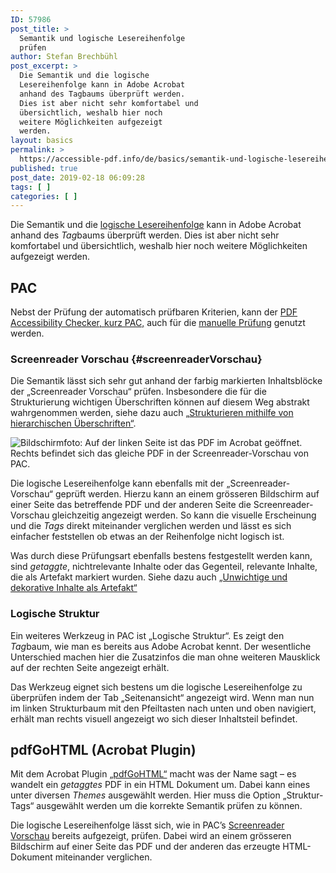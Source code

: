 ```yaml
---
ID: 57986
post_title: >
  Semantik und logische Lesereihenfolge
  prüfen
author: Stefan Brechbühl
post_excerpt: >
  Die Semantik und die logische
  Lesereihenfolge kann in Adobe Acrobat
  anhand des Tagbaums überprüft werden.
  Dies ist aber nicht sehr komfortabel und
  übersichtlich, weshalb hier noch
  weitere Möglichkeiten aufgezeigt
  werden.
layout: basics
permalink: >
  https://accessible-pdf.info/de/basics/semantik-und-logische-lesereihenfolge-pruefen/
published: true
post_date: 2019-02-18 06:09:28
tags: [ ]
categories: [ ]
---
```

Die Semantik und die [logische Lesereihenfolge](https://accessible-pdf.info/de/glossar/#logische-lesereihenfolge) kann in Adobe Acrobat anhand des *Tag*baums überprüft werden. Dies ist aber nicht sehr komfortabel und übersichtlich, weshalb hier noch weitere Möglichkeiten aufgezeigt werden.

## PAC

Nebst der Prüfung der automatisch prüfbaren Kriterien, kann der [PDF Accessibility Checker, kurz PAC,](https://accessible-pdf.info/de/glossar/#pac) auch für die [manuelle Prüfung](https://accessible-pdf.info/de/glossar/#manuelle-pruefung) genutzt werden. 

### Screenreader Vorschau {#screenreaderVorschau}

Die Semantik lässt sich sehr gut anhand der farbig markierten Inhaltsblöcke der „Screenreader Vorschau“ prüfen. Insbesondere die für die Strukturierung wichtigen Überschriften können auf diesem Weg abstrakt wahrgenommen werden, siehe dazu auch [„Strukturieren mithilfe von hierarchischen Überschriften“](https://accessible-pdf.info/de/basics/strukturieren-mithilfe-von-hierarchischen-ueberschriften/).

![Bildschirmfoto: Auf der linken Seite ist das PDF im Acrobat geöffnet. Rechts befindet sich das gleiche PDF in der Screenreader-Vorschau von PAC.](https://accessible-pdf.info/content/uploads/acrobat_and_pac-screenreader-preview.png)

Die logische Lesereihenfolge kann ebenfalls mit der  „Screenreader-Vorschau“ geprüft werden. Hierzu kann an einem grösseren Bildschirm auf einer Seite das betreffende PDF und der anderen Seite die Screenreader-Vorschau gleichzeitig angezeigt werden. So kann die visuelle Erscheinung und die *Tags* direkt miteinander verglichen werden und lässt es sich einfacher feststellen ob etwas an der Reihenfolge nicht logisch ist.

Was durch diese Prüfungsart ebenfalls bestens festgestellt werden kann, sind *getaggte*, nichtrelevante Inhalte oder das Gegenteil, relevante Inhalte, die als Artefakt markiert wurden. Siehe dazu auch [„Unwichtige und dekorative Inhalte als Artefakt“](https://accessible-pdf.info/de/basics/unwichtige-und-dekorative-inhalte-als-artefakt/)

###  Logische Struktur

Ein weiteres Werkzeug in PAC ist „Logische Struktur“. Es zeigt den *Tag*baum, wie man es bereits aus Adobe Acrobat kennt. Der wesentliche Unterschied machen hier die Zusatzinfos die man ohne weiteren Mausklick auf der rechten Seite angezeigt erhält.

Das Werkzeug eignet sich bestens um die logische Lesereihenfolge zu überprüfen indem der Tab „Seitenansicht“ angezeigt wird. Wenn man nun im linken Strukturbaum mit den Pfeiltasten nach unten und oben navigiert, erhält man rechts visuell angezeigt wo sich dieser Inhaltsteil befindet.

## pdfGoHTML (Acrobat Plugin)

Mit dem Acrobat Plugin [„pdfGoHTML“](https://www.callassoftware.com/de/produkte/pdfgohtml) macht was der Name sagt – es wandelt ein *getaggtes* PDF in ein HTML Dokument um. Dabei kann eines unter diversen *Themes* ausgewählt werden. Hier muss die Option „Struktur-Tags“ ausgewählt werden um die korrekte Semantik prüfen zu können. 

Die logische Lesereihenfolge lässt sich, wie in PAC’s [Screenreader Vorschau](screenreaderVorschau) bereits aufgezeigt, prüfen. Dabei wird an einem grösseren Bildschirm auf einer Seite das PDF und der anderen das erzeugte HTML-Dokument miteinander verglichen.